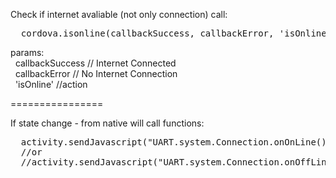 
Check if internet avaliable (not only connection) call:
<pre>
  cordova.isonline(callbackSuccess, callbackError, 'isOnline');
</pre>
params:<br/>
&nbsp;&nbsp;callbackSuccess // Internet Connected<br/>
&nbsp;&nbsp;callbackError   // No Internet Connection<br/>
&nbsp;&nbsp;'isOnline'          //action<br/>
        
================

If state change - from native will call functions:
<pre>
  activity.sendJavascript("UART.system.Connection.onOnLine()");
  //or
  //activity.sendJavascript("UART.system.Connection.onOffLine()");
</pre>

